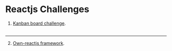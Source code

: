 # Reactjs Challenges

1. [Kanban board challenge](https://github.com/cleophasmashiri/kanban-reactjs).
<br><br>

---

2. [Own-reactjs framework](https://github.com/cleophasmashiri/own-reactjs).

